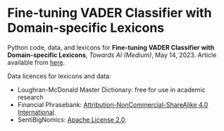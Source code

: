 # Fine-tuning VADER Classifier with Domain-specific Lexicons
Python code, data, and lexicons for **Fine-tuning VADER Classifier with Domain-specific Lexicons**, *Towards AI (Medium)*, May 14, 2023.
Article available from [here](https://pub.towardsai.net/fine-tuning-vader-classifier-with-domain-specific-lexicons-1b23f6882f2?sk=f36e92bc46ba2997e1fc5f4fe2c44bcc).

Data licences for lexicons and data:
* Loughran-McDonald Master Dictionary: free for use in academic research
* Financial Phrasebank: [Attribution-NonCommercial-ShareAlike 4.0 International](https://creativecommons.org/licenses/by-nc-sa/4.0).
* SentiBigNomics: [Apache License 2.0](https://github.com/consose/SentiBigNomics/blob/main/LICENSE).
